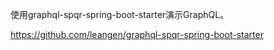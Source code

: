 使用graphql-spqr-spring-boot-starter演示GraphQL。

https://github.com/leangen/graphql-spqr-spring-boot-starter